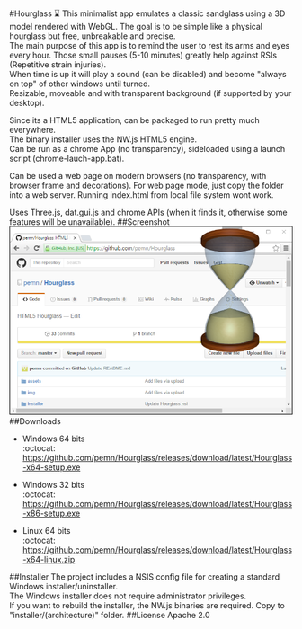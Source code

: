#Hourglass :hourglass:
This minimalist app emulates a classic sandglass using a 3D model rendered with WebGL. The goal is to be simple like a physical hourglass but free, unbreakable and precise.  
The main purpose of this app is to remind the user to rest its arms and eyes every hour. Those small pauses (5-10 minutes) greatly help against RSIs (Repetitive strain injuries).  
When time is up it will play a sound (can be disabled) and become "always on top" of other windows until turned.  
Resizable, moveable and with transparent background (if supported by your desktop).  
  
Since its a HTML5 application, can be packaged to run pretty much everywhere.  
The binary installer uses the NW.js HTML5 engine.  
Can be run as a chrome App (no transparency), sideloaded using a launch script (chrome-lauch-app.bat).  
  
Can be used a web page on modern browsers (no transparency, with browser frame and decorations). For web page mode, just copy the folder into a web server. Running index.html from local file system wont work.  
  
Uses Three.js, dat.gui.js and chrome APIs (when it finds it, otherwise some features will be unavailable).
##Screenshot
![screenshot](https://github.com/pemn/Hourglass/blob/master/assets/screenshot.png)
##Downloads
- Windows 64 bits  
:octocat: https://github.com/pemn/Hourglass/releases/download/latest/Hourglass-x64-setup.exe

- Windows 32 bits  
:octocat: https://github.com/pemn/Hourglass/releases/download/latest/Hourglass-x86-setup.exe

- Linux 64 bits  
:octocat: https://github.com/pemn/Hourglass/releases/download/latest/Hourglass-x64-linux.zip

##Installer
The project includes a NSIS config file for creating a standard Windows installer/uninstaller.  
The Windows installer does not require administrator privileges.  
If you want to rebuild the installer, the NW.js binaries are required. Copy to "installer/(architecture)" folder.
##License
Apache 2.0
